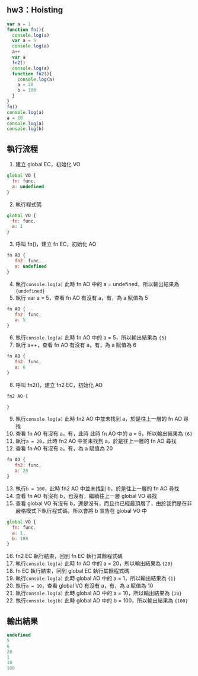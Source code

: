 ## hw3：Hoisting
```js
var a = 1
function fn(){
  console.log(a)
  var a = 5
  console.log(a)
  a++
  var a
  fn2()
  console.log(a)
  function fn2(){
    console.log(a)
    a = 20
    b = 100
  }
}
fn()
console.log(a)
a = 10
console.log(a)
console.log(b)
```
## 執行流程
1. 建立 global EC，初始化 VO
```js
global VO {
  fn: func,
  a: undefined
}
```
2. 執行程式碼
```js
global VO {
  fn: func,
  a: 1
}
```
3. 呼叫 fn()，建立 fn EC，初始化 AO
```js
fn AO {
   fn2: func,
   a: undefined
}
```
4. 執行`console.log(a)` 此時 fn AO 中的 a = undefined，所以輸出結果為 `{undefined}`
5. 執行 var a = 5，查看 fn AO 有沒有 a，有，為 a 賦值為 5
```js
fn AO {
   fn2: func,
   a: 5
}
```
6. 執行`console.log(a)` 此時 fn AO 中的 a = 5，所以輸出結果為 `{5}`
7. 執行 a++，查看 fn AO 有沒有 a，有，為 a 賦值為 6
```js
fn AO {
   fn2: func,
   a: 6
}
```
8. 呼叫 fn2()，建立 fn2 EC，初始化 AO
```js
fn2 AO {

}
```
9. 執行`console.log(a)` 此時 fn2 AO 中並未找到 a，於是往上一層的 fn AO 尋找
10. 查看 fn AO 有沒有 a，有，此時 此時 fn AO 中的 a = 6，所以輸出結果為 `{6}`
11. 執行`a = 20`，此時 fn2 AO 中並未找到 a，於是往上一層的 fn AO 尋找
12. 查看 fn AO 有沒有 a，有，為 a 賦值為 20
```js
fn AO {
   fn2: func,
   a: 20
}
```
13. 執行`b = 100`，此時 fn2 AO 中並未找到 b，於是往上一層的 fn AO 尋找
14. 查看 fn AO 有沒有 b，也沒有，繼續往上一層 global VO 尋找
15. 查看 global VO 有沒有 b，還是沒有，而且也已經最頂層了，由於我們是在非嚴格模式下執行程式碼，所以會將 b 宣告在 global VO 中
```js
global VO {
  fn: func,
  a: 1,
  b: 100
}
```
16. fn2 EC 執行結束，回到 fn EC 執行其餘程式碼
17. 執行`console.log(a)` 此時 fn AO 中的 a = 20，所以輸出結果為 `{20}`
18. fn EC 執行結束，回到 global EC 執行其餘程式碼
19. 執行`console.log(a)` 此時 global AO 中的 a = 1，所以輸出結果為 `{1}`
20. 執行`a = 10`，查看 global VO 有沒有 a，有，為 a 賦值為 10
21. 執行`console.log(a)` 此時 global AO 中的 a = 10，所以輸出結果為 `{10}`
22. 執行`console.log(b)` 此時 global AO 中的 b = 100，所以輸出結果為 `{100}`
 
## 輸出結果
```js
undefined
5
6
20
1
10
100
```
